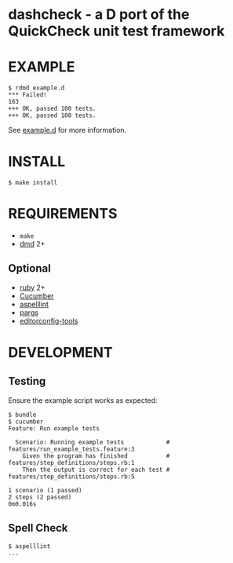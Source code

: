 # dashcheck - a D port of the QuickCheck unit test framework

# EXAMPLE

```
$ rdmd example.d
*** Failed!
163
+++ OK, passed 100 tests.
+++ OK, passed 100 tests.
```

See [example.d](https://github.com/mcandre/dashcheck/blob/master/example.d) for more information.

# INSTALL

```
$ make install
```

# REQUIREMENTS

* `make`
* [dmd](http://dlang.org/) 2+

## Optional

* [ruby](https://www.ruby-lang.org/) 2+
* [Cucumber](http://cukes.info/)
* [aspelllint](https://github.com/mcandre/aspelllint)
* [pargs](https://github.com/mcandre/pargs)
* [editorconfig-tools](https://www.npmjs.com/package/editorconfig-tools)

# DEVELOPMENT

## Testing

Ensure the example script works as expected:

```
$ bundle
$ cucumber
Feature: Run example tests

  Scenario: Running example tests            # features/run_example_tests.feature:3
    Given the program has finished           # features/step_definitions/steps.rb:1
    Then the output is correct for each test # features/step_definitions/steps.rb:5

1 scenario (1 passed)
2 steps (2 passed)
0m0.016s
```

## Spell Check

```
$ aspelllint
...
```
